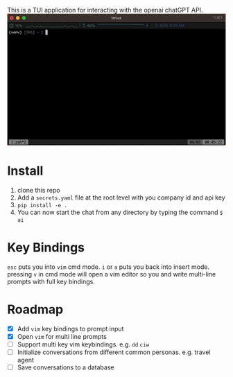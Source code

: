 
This is a TUI application for interacting with the openai chatGPT API.
![TUI question](./media/tui.gif)

# Install

 1. clone this repo
 2. Add a `secrets.yaml` file at the root level with you company id and api key
 3. `pip install -e .`
 4. You can now start the chat from any directory by typing the command `$ ai`

# Key Bindings

`esc` puts you into `vim` cmd mode. `i` or `a` puts you back into insert mode.
pressing `v` in cmd mode will open a vim editor so you and write multi-line prompts with full key bindings.

# Roadmap

 - [x] Add `vim` key bindings to prompt input
 - [x] Open `vim` for multi line prompts
 - [ ] Support multi key vim keybindings. e.g. `dd` `ciw` 
 - [ ] Initialize conversations from different common personas. e.g. travel agent
 - [ ] Save conversations to a database
